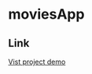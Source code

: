 # moviesApp
## Link 
<a href="https://magnificent-stardust-c2e442.netlify.app/">Vist project demo</a>
